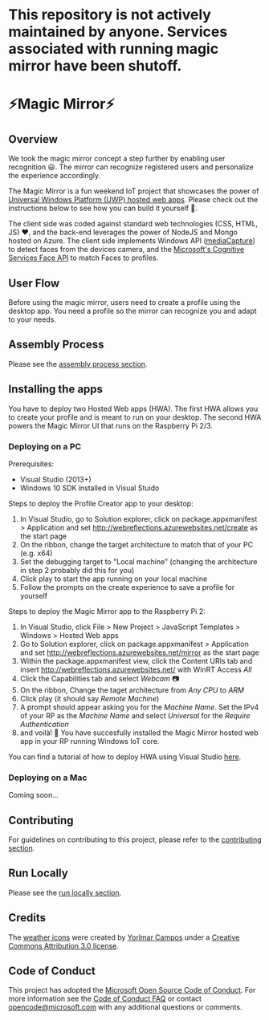 # This repository is not actively maintained by anyone. Services associated with running magic mirror have been shutoff.

# :zap:Magic Mirror:zap:

## Overview

We took the magic mirror concept a step further by enabling user recognition :smiley:. The mirror can recognize registered users and personalize the experience accordingly.

The Magic Mirror is a fun weekend IoT project that showcases the power of [Universal Windows Platform (UWP) hosted web apps](https://microsoftedge.github.io/WebAppsDocs/en-US/win10/HWA.htm). Please check out the instructions below to see how you can build it yourself :rocket:.

The client side was coded against standard web technologies (CSS, HTML, JS) :heart:, and the back-end leverages the power of NodeJS and Mongo hosted on Azure. The client side implements Windows API ([mediaCapture](https://msdn.microsoft.com/en-us/library/windows/apps/windows.media.capture.aspx)) to detect faces from the devices camera, and the [Microsoft's Cognitive Services Face API](https://www.projectoxford.ai/face) to match Faces to profiles.

## User Flow

Before using the magic mirror, users need to create a profile using the desktop app. You need a profile so the mirror can recognize you and adapt to your needs.

## Assembly Process

Please see the [assembly process section](.github/ASSEMBLY.md).

## Installing the apps

You have to deploy two Hosted Web apps (HWA). The first HWA allows you to create your profile and is meant to run on your desktop. The second HWA powers the Magic Mirror UI that runs on the Raspberry Pi 2/3.

### Deploying on a PC

Prerequisites:

* Visual Studio (2013+)
* Windows 10 SDK installed in Visual Stuido

Steps to deploy the Profile Creator app to your desktop:

1. In Visual Studio, go to Solution explorer, click on package.appxmanifest > Application and set http://webreflections.azurewebsites.net/create as the start page
2. On the ribbon, change the target architecture to match that of your PC (e.g. x64)
3. Set the debugging target to "Local machine" (changing the architecture in step 2 probably did this for you)
4. Click play to start the app running on your local machine
5. Follow the prompts on the create experience to save a profile for yourself

Steps to deploy the Magic Mirror app to the Raspberry Pi 2:

1. In Visual Studio, click File > New Project > JavaScript Templates > Windows > Hosted Web apps
2. Go to Solution explorer, click on package.appxmanifest > Application and set http://webreflections.azurewebsites.net/mirror as the start page
3. Within the package.appxmanifest view, click the Content URIs tab and insert http://webreflections.azurewebsites.net/ with WinRT Access *All*
4. Click the Capabilities tab and select *Webcam* :camera:
5. On the ribbon, Change the taget architecture from *Any CPU* to *ARM*
6. Click play (it should say *Remote Machine*)
7. A prompt should appear asking you for the *Machine Name*. Set the IPv4 of your RP as the *Machine Name* and select *Universal* for the *Require Authentication*
8. and voilà! :gift: You have succesfully installed the Magic Mirror hosted web app in your RP running Windows IoT core.

You can find a tutorial of how to deploy HWA using Visual Studio [here](https://microsoftedge.github.io/WebAppsDocs/en-US/win10/DeployToPiWithVS.htm).

### Deploying on a Mac

Coming soon...

## Contributing

For guidelines on contributing to this project, please refer to the [contributing section](.github/CONTRIBUTING.md).

## Run Locally

Please see the [run locally section](.github/RUNLOCALLY.md).

## Credits

The [weather icons](https://thenounproject.com/Yorlmar%20Campos/collection/good-weather/) were created by [Yorlmar Campos](http://www.rnsfonts.com/) under a [Creative Commons Attribution 3.0 license](http://creativecommons.org/licenses/by/3.0/us/).

## Code of Conduct
This project has adopted the [Microsoft Open Source Code of Conduct](https://opensource.microsoft.com/codeofconduct/). For more information see the [Code of Conduct FAQ](https://opensource.microsoft.com/codeofconduct/faq/) or contact [opencode@microsoft.com](mailto:opencode@microsoft.com) with any additional questions or comments.
